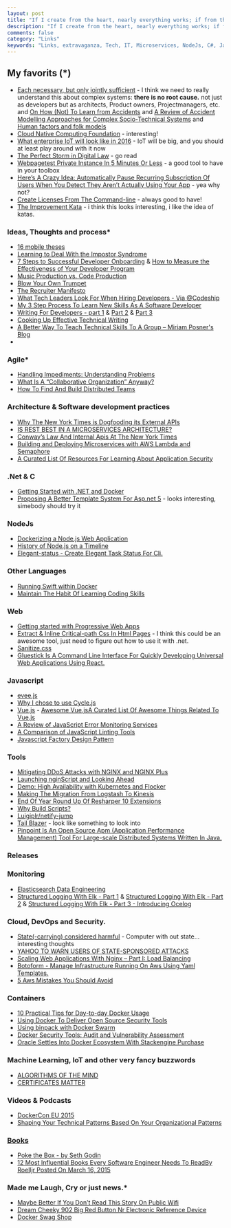 ```yaml
---
layout: post
title: "If I create from the heart, nearly everything works; if from the head, almost nothing."
description: "If I create from the heart, nearly everything works; if from the head, almost nothing."
comments: false
category: "Links"
keywords: "Links, extravaganza, Tech, IT, Microservices, NodeJs, C#, Javascript, Solution architecture"
---
```

##   My favorits (*) ##
  * [Each necessary, but only jointly sufficient](http://www.kitchensoap.com/2012/02/10/each-necessary-but-only-jointly-sufficient/?platform=hootsuite) - I think we need to really understand this about complex systems: **there is no root cause.** not just as developers but as architects, Product owners, Projectmanagers, etc. and [On How (Not) To Learn from
Accidents](http://www.uis.no/getfile.php/Konferanser/Presentasjoner/Ulykkesgransking%202010/EH_AcciLearn_short.pdf) and [A Review of Accident Modelling Approaches
for Complex Socio-Technical Systems](http://crpit.com/confpapers/CRPITV86Qureshi.pdf) and [Human factors and folk models](http://sidneydekker.com/wp-content/uploads/2013/01/Folk-Models.pdf?platform=hootsuite)
  *  [Cloud Native Computing Foundation](https://cncf.io/) - interesting!
  *  [What enterprise IoT will look like in 2016](http://www.cio.com/article/3017403/internet-of-things/welcome-to-the-enterprise-of-things-an-analysis-of-enterprise-iot-in-2016.html#tk.rss_itstrategy) - IoT will be big, and you should at least play around with it now
  *  [The Perfect Storm in Digital Law](http://alistapart.com/article/the-perfect-storm-in-digital-law) - go read
  *  [Webpagetest Private Instance In 5 Minutes Or Less](http://jrvis.com/blog/wpt-private-instance-5-or-less/) - a good tool to have in your toolbox
  *  [Here’s A Crazy Idea: Automatically Pause Recurring Subscription Of Users When You Detect They Aren’t Actually Using Your App](https://levels.io/subscriptions/) - yea why not?
  *  [Create Licenses From The Command-line](https://nishanths.github.io/license/) - always good to have!
  *  [The Improvement Kata](http://www-personal.umich.edu/~mrother/The_Improvement_Kata.html) - i think this looks interesting, i like the idea of katas.

###  Ideas, Thoughts and process* ###
  * [16 mobile theses](http://ben-evans.com/benedictevans/2015/12/15/16-mobile-theses)
  * [Learning to Deal With the Impostor Syndrome](http://mobile.nytimes.com/2015/10/26/your-money/learning-to-deal-with-the-impostor-syndrome.html)
  * [7 Steps to Successful Developer Onboarding](http://www.programmableweb.com/news/7-steps-to-successful-developer-onboarding/analysis/2015/12/21) & [How to Measure the Effectiveness of Your Developer Program](http://www.programmableweb.com/news/how-to-measure-effectiveness-your-developer-program/analysis/2015/12/21)
  * [Music Production vs. Code Production](http://osherove.com/blog/2015/12/21/music-production-vs-code-production.html)
  * [Blow Your Own Trumpet](https://24ways.org/2015/blow-your-own-trumpet/)
  * [The Recruiter Manifesto](https://dzone.com/articles/the-recruiter-manifesto)
  * [What Tech Leaders Look For When Hiring Developers - Via @Codeship](http://blog.codeship.com/what-to-look-for-when-hiring-developers/)
  * [My 3 Step Process To Learn New Skills As A Software Developer](https://dzone.com/articles/my-3-steps-process-to-learn-new-skills-as-a-softwa)
  * [Writing For Developers - part 1](http://radek.io/2015/12/10/writing-for-programmers-1/) & [Part 2](http://radek.io/2015/12/17/writing-for-programmers-2/) & [Part 3](http://radek.io/2015/12/24/writing-for-developers-3/)
  * [Cooking Up Effective Technical Writing](https://24ways.org/2015/cooking-up-effective-technical-writing/)
  * [A Better Way To Teach Technical Skills To A Group – Miriam Posner's Blog](http://miriamposner.com/blog/a-better-way-to-teach-technical-skills-to-a-group/)
  * 

### Agile* ###
 * [Handling Impediments: Understanding Problems](http://www.benlinders.com/2015/handling-impediments-understanding-problems/)
 * [What Is A “Collaborative Organization” Anyway?](https://dzone.com/articles/what-is-a-collaborative-organisation-anyway-mwds-i)
 * [How To Find And Build Distributed Teams](https://dzone.com/articles/how-to-find-build-distributed-teams) 

###  Architecture & Software development practices ###
  * [Why The New York Times is Dogfooding its External APIs](http://thenewstack.io/new-york-times-dogfooding-external-apis/)
  * [IS REST BEST IN A MICROSERVICES ARCHITECTURE?](http://capgemini.github.io/architecture/is-rest-best-microservices/)
  * [Conway’s Law And Internal Apis At The New York Times](http://thenewstack.io/conways-law-internal-apis-new-york-times/)
  * [Building and Deploying Microservices with AWS Lambda and Semaphore](https://semaphoreci.com/community/tutorials/building-and-deploying-microservices-with-aws-lambda-and-semaphore)
  * [A Curated List Of Resources For Learning About Application Security](https://github.com/paragonie/awesome-appsec)
 
###  **.Net & C** ###
  * [Getting Started with .NET and Docker](https://blogs.msdn.microsoft.com/mvpawardprogram/2015/12/15/getting-started-with-net-and-docker/)
  * [Proposing A Better Template System For Asp.net 5](http://www.khalidabuhakmeh.com/proposing-a-better-template-system-for-asp-net-5) - looks interesting, simebody should try it
 
###  NodeJs ###
  * [Dockerizing a Node.js Web Application](https://semaphoreci.com/community/tutorials/dockerizing-a-node-js-web-application)
  * [History of Node.js on a Timeline](https://blog.risingstack.com/history-of-node-js/)
  * [Elegant-status - Create Elegant Task Status For Cli.](https://github.com/inikulin/elegant-status)

###  Other Languages  ###
  * [Running Swift within Docker](https://developer.ibm.com/swift/2015/12/15/running-swift-within-docker/)
  * [Maintain The Habit Of Learning Coding Skills](https://dzone.com/articles/maintain-the-habit-of-learning-coding-skills)

###  Web ###
 * [Getting started with Progressive Web Apps](http://addyosmani.com/blog/getting-started-with-progressive-web-apps/)
 * [Extract & Inline Critical-path Css In Html Pages](https://github.com/addyosmani/critical) - I think this could be an awesome tool, just need to figure out how to use it with .net.
 * [Sanitize.css](https://github.com/10up/sanitize.css)
 * [Gluestick Is A Command Line Interface For Quickly Developing Universal Web Applications Using React.](https://github.com/TrueCar/gluestick)
  
###  Javascript  ###
  * [evee.js](https://github.com/eugene-eeo/evee.js/blob/master/README.md)
  * [Why I chose to use Cycle.js](https://medium.com/@_cmdv_/why-i-chose-to-use-cycle-js-9156173c2752#.8x98zhc5s)
  * [Vue.js](http://vuejs.org/) - [Awesome Vue.jsA Curated List Of Awesome Things Related To Vue.js](https://github.com/vuejs/awesome-vue)
  * [A Review of JavaScript Error Monitoring Services](http://developer.telerik.com/featured/review-javascript-error-monitoring-services/)
  * [A Comparison of JavaScript Linting Tools](http://www.sitepoint.com/comparison-javascript-linting-tools/)
  * [Javascript Factory Design Pattern](http://www.shieldui.com/blogs/javascript-factory-design-pattern)

###  Tools ###
  * [Mitigating DDoS Attacks with NGINX and NGINX Plus](https://www.nginx.com/blog/mitigating-ddos-attacks-with-nginx-and-nginx-plus/)
  * [Launching nginScript and Looking Ahead](https://www.nginx.com/blog/launching-nginscript-and-looking-ahead/)
  * [Demo: High Availability with Kubernetes and Flocker](https://clusterhq.com/2015/12/22/ha-demo-kubernetes-flocker/) 
  * [Making The Migration From Logstash To Kinesis](http://code.hootsuite.com/making-the-migration-from-logstash-to-kinesis/)
  * [End Of Year Round Up Of Resharper 10 Extensions](http://blog.jetbrains.com/dotnet/2015/12/22/end-of-year-round-up-of-resharper-10-extensions/)
  * [Why Build Scripts?](http://blogs.msdn.com/b/cdndevs/archive/2015/12/22/why-build-scripts.aspx)
  * [Luigiplr/netify-jump](https://github.com/luigiplr/netify-jump)
  * [Tail Blazer](https://github.com/RolandPheasant/TailBlazer) - look like something to look into
  * [Pinpoint Is An Open Source Apm (Application Performance Management) Tool For Large-scale Distributed Systems Written In Java.](https://github.com/naver/pinpoint)

###  Releases ###

###  Monitoring  ###
  * [Elasticsearch Data Engineering](http://blog.thehumangeo.com/2015/12/21/elasticsearch-data-engineering/)
  * [Structured Logging With Elk - Part 1](http://engineering.laterooms.com/structured-logging-with-elk-part-1/) & [Structured Logging With Elk - Part 2](http://engineering.laterooms.com/structured-logging-with-elk-part-2/) & [Structured Logging With Elk - Part 3 - Introducing Ocelog](http://engineering.laterooms.com/structured-logging-with-elk-part-3/)
 
###  Cloud, DevOps and Security.  ###
  * [State(-carrying) considered harmful](https://github.com/rootkovska/state_harmful/blob/master/state_harmful.md) - Computer with out state... interesting thoughts
  * [YAHOO TO WARN USERS OF STATE-SPONSORED ATTACKS](https://threatpost.com/yahoo-to-warn-users-of-state-sponsored-attacks/115693/)
  * [Scaling Web Applications With Nginx – Part I: Load Balancing](https://www.nginx.com/blog/scaling-web-applications-nginx-part-load-balancing/)
  * [Botoform - Manage Infrastructure Running On Aws Using Yaml Templates.](https://github.com/russellballestrini/botoform)
  * [5 Aws Mistakes You Should Avoid](https://cloudonaut.io/5-aws-mistakes-you-should-avoid/)


### Containers ###
  * [10 Practical Tips for Day-to-day Docker Usage](https://dzone.com/articles/10-practical-docker-tips-for-day-to-day-docker-usa)
  * [Using Docker To Deliver Open Source Security Tools](http://theagileadmin.com/2015/12/03/security-tooling-delivered-by-docker/)
  * [Using binpack with Docker Swarm](http://container-solutions.com/using-binpack-with-docker-swarm/)
  * [Docker Security Tools: Audit and Vulnerability Assessment](http://blyx.com/2015/12/01/docker-security-tools-audit-and-vulnerability-assessment/)
  * [Oracle Settles Into Docker Ecosystem With Stackengine Purchase](http://thenewstack.io/oracle-settles-docker-ecosystem-stackengine-purchase/)

### Machine Learning, IoT and other very fancy buzzwords ###
  * [ALGORITHMS OF THE MIND](http://adatao.com/blog/featured/2015/algorithms-of-the-mind/?platform=hootsuite)
  * [CERTIFICATES MATTER](http://textslashplain.com/2015/12/21/certificates-matter/)

###  Videos & Podcasts ###
  * [DockerCon EU 2015](https://www.youtube.com/playlist?list=PLkA60AVN3hh87OoVra6MHf2L4UR9xwJkv)
  * [Shaping Your Technical Patterns Based On Your Organizational Patterns](http://eli4d.com/2015/12/23/fullstack-radio-podcast-episode-with-dhh-shaping-your-technical-patterns-based-on-your-organizational-patterns/)
 
###  [Books]()  ###
 * [Poke the Box - by Seth Godin](https://sivers.org/book/PokeTheBox)
 * [12 Most Influential Books Every Software Engineer Needs To ReadBy Roelljr Posted On March 16, 2015](http://jasonroell.com/2015/03/16/12-most-infuential-books-every-software-engineer-needs-to-read/)

###  Made me Laugh, Cry or just news.* ###
 * [Maybe Better If You Don’t Read This Story On Public Wifi](https://medium.com/matter/heres-why-public-wifi-is-a-public-health-hazard-dd5b8dcb55e6)
 * [Dream Cheeky 902 Big Red Button Nr Electronic Reference Device](http://www.amazon.com/Dream-Cheeky-902-Electronic-Reference/dp/B004D18MCK/ref=sr_1_4)
 * [Docker Swag Shop](http://www.cafepress.com/docker)